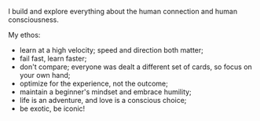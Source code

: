 I build and explore everything about the human connection and human consciousness. 

My ethos:
- learn at a high velocity; speed and direction both matter;
- fail fast, learn faster;
- don't compare; everyone was dealt a different set of cards, so focus on your own hand;
- optimize for the experience, not the outcome;
- maintain a beginner's mindset and embrace humility;
- life is an adventure, and love is a conscious choice;
- be exotic, be iconic!

<!---
jacqlinegeng/jacqlinegeng is a ✨ special ✨ repository because its `README.md` (this file) appears on your GitHub profile.
You can click the Preview link to take a look at your changes.
--->
